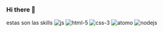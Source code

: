 ### Hi there 👋

<!--
**beel-ani/beel-ani** is a ✨ _special_ ✨ repository because its `README.md` (this file) appears on your GitHub profile.

Here are some ideas to get you started:

- 🔭 I’m currently working on ...
- 🌱 I’m currently learning ...
- 👯 I’m looking to collaborate on ...
- 🤔 I’m looking for help with ...
- 💬 Ask me about ...
- 📫 How to reach me: ...
- 😄 Pronouns: ...
- ⚡ Fun fact: ...
-->  
estas son las skills 
![js](https://github.com/beel-ani/beel-ani/assets/87877432/bc4dd0b8-5740-4900-bdb5-a2eba1a22d55)
![html-5](https://github.com/beel-ani/beel-ani/assets/87877432/b32d0cd3-7d75-49d8-8e61-c40c1fbb4576)
![css-3](https://github.com/beel-ani/beel-ani/assets/87877432/479fbc77-826a-4848-82be-15e97a031bd1)
![atomo](https://github.com/beel-ani/beel-ani/assets/87877432/ea166e66-197b-4b11-9922-56ed6070a269)
![nodejs](https://github.com/beel-ani/beel-ani/assets/87877432/df84008f-bcfc-4d99-a566-2a49cec71e54)


